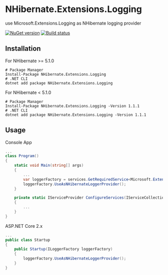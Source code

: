 # NHibernate.Extensions.Logging

use Microsoft.Extensions.Logging as NHibernate logging provider

[![NuGet version](https://img.shields.io/nuget/v/NHibernate.Extensions.Logging.svg?style=flat-square)](https://www.nuget.org/packages/NHibernate.Extensions.Logging/)
[![Build status](https://ci.appveyor.com/api/projects/status/m76t1k6o82g494s3?svg=true)](https://ci.appveyor.com/project/akunzai/nhibernate-extensions-logging)

## Installation

For NHibernate >= 5.1.0

```shell
# Package Manager
Install-Package NHibernate.Extensions.Logging
# .NET CLI
dotnet add package NHibernate.Extensions.Logging
```

For NHibernate < 5.1.0

```shell
# Package Manager
Install-Package NHibernate.Extensions.Logging -Version 1.1.1
# .NET CLI
dotnet add package NHibernate.Extensions.Logging -Version 1.1.1
```

## Usage

Console App

```csharp
...
class Program()
{
    static void Main(string[] args)
    {
        ...
        var loggerFactory = services.GetRequiredService<Microsoft.Extensions.Logging.ILoggerFactory>();
        loggerFactory.UseAsNHibernateLoggerProvider();
    }

    private static IServiceProvider ConfigureServices(IServiceCollection services)
    {
        ...
    }
}
```

ASP.NET Core 2.x

```csharp
...
public class Startup
{
    public Startup(ILoggerFactory loggerFactory)
    {
        loggerFactory.UseAsNHibernateLoggerProvider();
    }
}
```